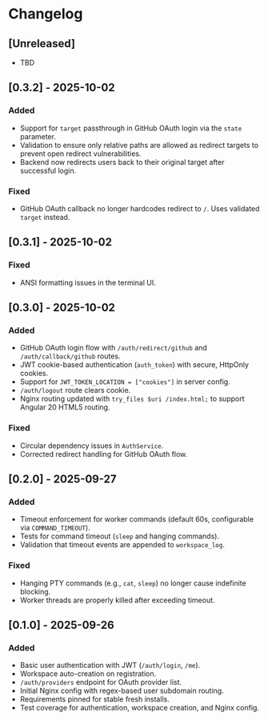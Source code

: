 # Changelog

## [Unreleased]
- TBD

## [0.3.2] - 2025-10-02
### Added
- Support for `target` passthrough in GitHub OAuth login via the `state` parameter.
- Validation to ensure only relative paths are allowed as redirect targets to prevent open redirect vulnerabilities.
- Backend now redirects users back to their original target after successful login.

### Fixed
- GitHub OAuth callback no longer hardcodes redirect to `/`. Uses validated `target` instead.

## [0.3.1] - 2025-10-02
### Fixed
- ANSI formatting issues in the terminal UI.

## [0.3.0] - 2025-10-02
### Added
- GitHub OAuth login flow with `/auth/redirect/github` and `/auth/callback/github` routes.
- JWT cookie-based authentication (`auth_token`) with secure, HttpOnly cookies.
- Support for `JWT_TOKEN_LOCATION = ["cookies"]` in server config.
- `/auth/logout` route clears cookie.
- Nginx routing updated with `try_files $uri /index.html;` to support Angular 20 HTML5 routing.

### Fixed
- Circular dependency issues in `AuthService`.
- Corrected redirect handling for GitHub OAuth flow.

## [0.2.0] - 2025-09-27
### Added
- Timeout enforcement for worker commands (default 60s, configurable via `COMMAND_TIMEOUT`).
- Tests for command timeout (`sleep` and hanging commands).
- Validation that timeout events are appended to `workspace_log`.

### Fixed
- Hanging PTY commands (e.g., `cat`, `sleep`) no longer cause indefinite blocking.
- Worker threads are properly killed after exceeding timeout.

## [0.1.0] - 2025-09-26
### Added
- Basic user authentication with JWT (`/auth/login`, `/me`).
- Workspace auto-creation on registration.
- `/auth/providers` endpoint for OAuth provider list.
- Initial Nginx config with regex-based user subdomain routing.
- Requirements pinned for stable fresh installs.
- Test coverage for authentication, workspace creation, and Nginx config.